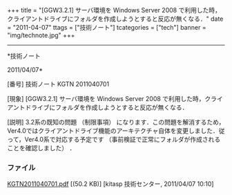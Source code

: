 ﻿+++
title = "[GGW3.2.1] サーバ環境を Windows Server 2008 で利用した時，クライアントドライブにフォルダを作成しようとすると反応が無くなる．"
date = "2011-04-07"
ttags = ["技術ノート"]
tcategories = ["tech"]
banner = "img/technote.jpg"
+++

-----------------------------------------------------------------------------------------------------------------------------

*技術ノート

2011/04/07*


[番号]
技術ノート KGTN 2011040701

[現象]
[GGW3.2.1] サーバ環境を Windows Server 2008
で利用した時，クライアントドライブにフォルダを作成しようとすると反応が無くなる．

[説明]
3.2系の既知の問題 （制限事項）
になります．この問題を解消するため，Ver4.0ではクライアントドライブ機能のアーキテクチャ自体を変更しました．従って，Ver4.0系で対応する予定です
（事前検証で正常にフォルダが作成されることを確認しました） ．


### ファイル

 
 


[KGTN2011040701.pdf](http://techreport.kitasp.net/attachments/download/540/KGTN2011040701.pdf)
 [(50.2 KB)] [kitasp 技術センター, 2011/04/07
10:10]


 


 

